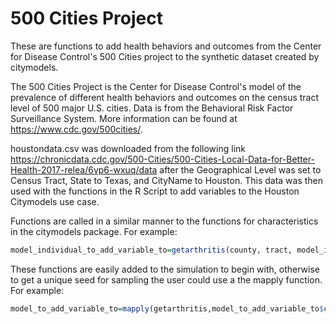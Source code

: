 # 500 Cities Project
These are functions to add health behaviors and outcomes from the Center for Disease Control's 500 Cities project to the synthetic dataset created by citymodels. 

The 500 Cities Project is the Center for Disease Control's model of the prevalence of different health behaviors and outcomes on the census tract level of 500 major U.S. cities. Data is from the Behavioral Risk Factor Surveillance System. More information can be found at https://www.cdc.gov/500cities/.

houstondata.csv was downloaded from the following link https://chronicdata.cdc.gov/500-Cities/500-Cities-Local-Data-for-Better-Health-2017-relea/6vp6-wxuq/data after the Geographical Level was set to Census Tract, State to Texas, and CityName to Houston. This data was then used with the functions in the R Script to add variables to the Houston Citymodels use case.

Functions are called in a similar manner to the functions for characteristics in the citymodels package. For example:

```R
model_individual_to_add_variable_to=getarthritis(county, tract, model_individual_to_add_variable_to,seed)
```

These functions are easily added to the simulation to begin with, otherwise to get a unique seed for sampling the user could use a the mapply function. For example:

```R
model_to_add_variable_to=mapply(getarthritis,model_to_add_variable_to$county, model_to_add_variable_to$tract,model_to_add_variable_to,row_model_to_add_variable_to)
```
